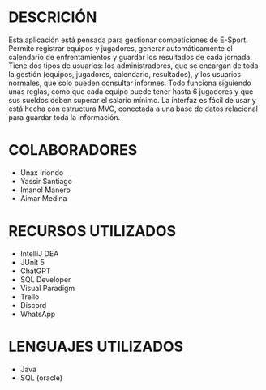 # DESCRICIÓN
Esta aplicación está pensada para gestionar competiciones de E-Sport. Permite registrar equipos y jugadores, generar automáticamente el calendario de enfrentamientos y guardar los resultados de cada jornada. Tiene dos tipos de usuarios: los administradores, que se encargan de toda la gestión (equipos, jugadores, calendario, resultados), y los usuarios normales, que solo pueden consultar informes. Todo funciona siguiendo unas reglas, como que cada equipo puede tener hasta 6 jugadores y que sus sueldos deben superar el salario mínimo. La interfaz es fácil de usar y está hecha con estructura MVC, conectada a una base de datos relacional para guardar toda la información.

# COLABORADORES
  - Unax Iriondo
  - Yassir Santiago
  - Imanol Manero
  - Aimar Medina

# RECURSOS UTILIZADOS
  - IntelliJ DEA
  - JUnit 5
  - ChatGPT
  - SQL Developer
  - Visual Paradigm
  - Trello
  - Discord
  - WhatsApp

# LENGUAJES UTILIZADOS
  - Java
  - SQL (oracle)
